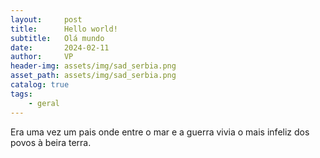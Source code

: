 ```yaml
---
layout:     post
title:      Hello world!
subtitle:   Olá mundo
date:       2024-02-11
author:     VP
header-img: assets/img/sad_serbia.png
asset_path: assets/img/sad_serbia.png
catalog: true
tags:
    - geral
---
```



Era uma vez um pais onde entre o mar e a guerra vivia o mais infeliz dos povos à beira terra.
